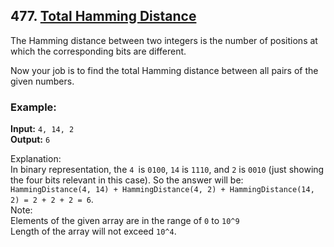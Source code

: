 ## 477. [Total Hamming Distance](https://leetcode.com/problems/total-hamming-distance/)

The Hamming distance between two integers is the number of positions at which the corresponding bits are different.

Now your job is to find the total Hamming distance between all pairs of the given numbers.

### Example:
**Input:** `4, 14, 2`  
**Output:** `6`

Explanation:  
In binary representation, the `4 `is `0100`, `14` is `1110`, and `2` is `0010` (just
showing the four bits relevant in this case). So the answer will be:
`HammingDistance(4, 14) + HammingDistance(4, 2) + HammingDistance(14, 2) = 2 + 2 + 2 = 6`.  
Note:  
Elements of the given array are in the range of `0` to `10^9`  
Length of the array will not exceed `10^4`.
